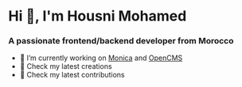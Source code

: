 <h1 align="left">Hi 👋, I'm Housni Mohamed</h1>
<h3 align="left">A passionate frontend/backend developer from Morocco</h3>

- 🔭 I’m currently working on [Monica](https://github.com/monicahq/monica/) and [OpenCMS](https://github.com/monicahq/monica/) 
- 🐙 Check my latest creations
- 🐙 Check my latest contributions
